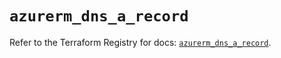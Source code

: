 # `azurerm_dns_a_record`

Refer to the Terraform Registry for docs: [`azurerm_dns_a_record`](https://registry.terraform.io/providers/hashicorp/azurerm/3.88.0/docs/resources/dns_a_record).

